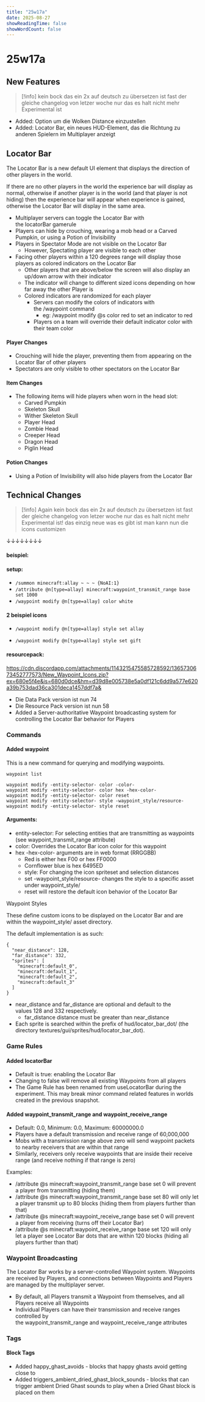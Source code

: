 ```yaml
---
title: "25w17a"
date: 2025-08-27
showReadingTime: false
showWordCount: false
---
```


# 25w17a

## New Features

> [!info]
 kein bock das ein 2x auf deutsch zu übersetzen ist fast der gleiche changelog von letzer woche nur das es halt nicht mehr Experimental ist

- Added: Option um die Wolken Distance einzustellen
- Added: Locator Bar, ein neues HUD-Element, das die Richtung zu anderen Spielern im Multiplayer anzeigt 
  
## Locator Bar

The Locator Bar is a new default UI element that displays the direction of other players in the world.

If there are no other players in the world the experience bar will display as normal, otherwise if another player is in the world (and that player is not hiding) then the experience bar will appear when experience is gained, otherwise the Locator Bar will display in the same area.

- Multiplayer servers can toggle the Locator Bar with the locatorBar gamerule
- Players can hide by crouching, wearing a mob head or a Carved Pumpkin, or using a Potion of Invisibility
- Players in Spectator Mode are not visible on the Locator Bar
    - However, Spectating player are visible to each other
- Facing other players within a 120 degrees range will display those players as colored indicators on the Locator Bar
    - Other players that are above/below the screen will also display an up/down arrow with their indicator
    - The indicator will change to different sized icons depending on how far away the other Player is
    - Colored indicators are randomized for each player
        - Servers can modify the colors of indicators with the /waypoint command
            - eg: /waypoint modify @s color red to set an indicator to red
        - Players on a team will override their default indicator color with their team color

#### Player Changes

- Crouching will hide the player, preventing them from appearing on the Locator Bar of other players
- Spectators are only visible to other spectators on the Locator Bar

#### Item Changes

- The following items will hide players when worn in the head slot:
    - Carved Pumpkin
    - Skeleton Skull
    - Wither Skeleton Skull
    - Player Head
    - Zombie Head
    - Creeper Head
    - Dragon Head
    - Piglin Head

#### Potion Changes

- Using a Potion of Invisibility will also hide players from the Locator Bar
 
## Technical Changes
 
 
 > [!info]
 Again kein bock das ein 2x auf deutsch zu übersetzen ist fast der gleiche changelog von letzer woche nur das es halt nicht mehr Experimental ist! das einzig neue was es gibt ist man kann nun die icons customizen 
 
 ↓↓↓↓↓↓↓↓
 
 #### beispiel:
#### setup:
  - `/summon minecraft:allay ~ ~ ~ {NoAI:1}`
  - `/attribute @n[type=allay] minecraft:waypoint_transmit_range base set 1000`
  - `/waypoint modify @n[type=allay] color white`
 
#### 2 beispiel icons
 - `/waypoint modify @n[type=allay] style set allay`

 - `/waypoint modify @n[type=allay] style set gift`
 
#### resourcepack:
 https://cdn.discordapp.com/attachments/1143215475585728592/1365730673452777573/New_Waypoint_Icons.zip?ex=680e5f4e&is=680d0dce&hm=d39d8e005738e5a0df121c6dd9a577e620a39b753dad36ca301deca1457ddf7a&
 
- Die Data Pack version ist nun 74
- Die Resource Pack version ist nun 58
- Added a Server-authoritative Waypoint broadcasting system for controlling the Locator Bar behavior for Players
 
 ### Commands


#### Added waypoint

This is a new command for querying and modifying waypoints.

```
waypoint list

waypoint modify -entity-selector- color -color-
waypoint modify -entity-selector- color hex -hex-color-
waypoint modify -entity-selector- color reset
waypoint modify -entity-selector- style -waypoint_style/resource-
waypoint modify -entity-selector- style reset
```

#### Arguments:

- entity-selector: For selecting entities that are transmitting as waypoints (see waypoint_transmit_range attribute)
- color: Overrides the Locator Bar icon color for this waypoint
- hex -hex-color- arguments are in web format (RRGGBB)
    - Red is either hex F00 or hex FF0000
    - Cornflower blue is hex 6495ED
	- style: For changing the icon spriteset and selection distances
    - set -waypoint_style/resource- changes the style to a specific asset under waypoint_style/
    - reset will restore the default icon behavior of the Locator Bar


Waypoint Styles

These define custom icons to be displayed on the Locator Bar and are within the waypoint_style/ asset directory.

The default implementation is as such:
```
{
  "near_distance": 128,
  "far_distance": 332,
  "sprites": [
    "minecraft:default_0",
    "minecraft:default_1",
    "minecraft:default_2",
    "minecraft:default_3"
  ]
}
```

- near_distance and far_distance are optional and default to the values 128 and 332 respectively.
    - far_distance distance must be greater than near_distance
- Each sprite is searched within the prefix of hud/locator_bar_dot/ (the directory textures/gui/sprites/hud/locator_bar_dot).

### Game Rules

#### Added locatorBar

- Default is true: enabling the Locator Bar
- Changing to false will remove all existing Waypoints from all players
- The Game Rule has been renamed from useLocatorBar during the experiment. This may break minor command related features in worlds created in the previous snapshot.

#### Added waypoint_transmit_range and waypoint_receive_range

- Default: 0.0, Minimum: 0.0, Maximum: 60000000.0
- Players have a default transmission and receive range of 60,000,000
- Mobs with a transmission range above zero will send waypoint packets to nearby receivers that are within that range
- Similarly, receivers only receive waypoints that are inside their receive range (and receive nothing if that range is zero)

Examples:

- /attribute @s minecraft:waypoint_transmit_range base set 0 will prevent a player from transmitting (hiding them)
- /attribute @s minecraft:waypoint_transmit_range base set 80 will only let a player transmit up to 80 blocks (hiding them from players further than that)
- /attribute @s minecraft:waypoint_receive_range base set 0 will prevent a player from receiving (turns off their Locator Bar)
- /attribute @s minecraft:waypoint_receive_range base set 120 will only let a player see Locator Bar dots that are within 120 blocks (hiding all players further than that)

### Waypoint Broadcasting

The Locator Bar works by a server-controlled Waypoint system. Waypoints are received by Players, and connections between Waypoints and Players are managed by the multiplayer server.

- By default, all Players transmit a Waypoint from themselves, and all Players receive all Waypoints
- Individual Players can have their transmission and receive ranges controlled by the waypoint_transmit_range and waypoint_receive_range attributes

### Tags

#### Block Tags

- Added happy_ghast_avoids - blocks that happy ghasts avoid getting close to
- Added triggers_ambient_dried_ghast_block_sounds - blocks that can trigger ambient Dried Ghast sounds to play when a Dried Ghast block is placed on them